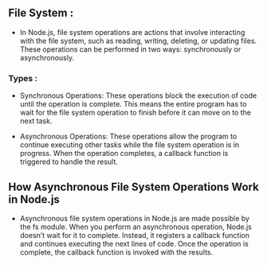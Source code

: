 ## File System :

- In Node.js, file system operations are actions that involve interacting with the file system, such as reading, writing, deleting, or updating files. These operations can be performed in two ways: synchronously or asynchronously.

### Types :

- Synchronous Operations: These operations block the execution of code until the operation is complete. This means the entire program has to wait for the file system operation to finish before it can move on to the next task.

- Asynchronous Operations: These operations allow the program to continue executing other tasks while the file system operation is in progress. When the operation completes, a callback function is triggered to handle the result.

## How Asynchronous File System Operations Work in Node.js

- Asynchronous file system operations in Node.js are made possible by the fs module. When you perform an asynchronous operation, Node.js doesn’t wait for it to complete. Instead, it registers a callback function and continues executing the next lines of code. Once the operation is complete, the callback function is invoked with the results.

